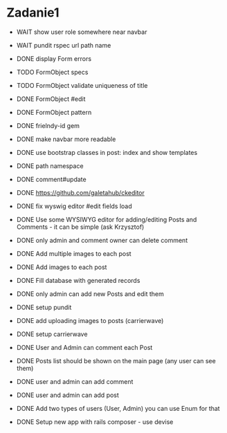 # Zadanie1


* WAIT show user role somewhere near navbar
* WAIT pundit rspec  url path name

* DONE display Form errors
* TODO FormObject specs
* TODO FormObject validate uniqueness of title
* DONE FormObject #edit
* DONE FormObject pattern

* DONE frielndy-id gem
* DONE make navbar more readable
* DONE use bootstrap classes in post: index and show templates
* DONE path namespace

* DONE comment#update
* DONE https://github.com/galetahub/ckeditor
* DONE fix wyswig editor #edit fields load
* DONE Use some WYSIWYG editor for adding/editing Posts and Comments - it can be simple (ask Krzysztof)
* DONE only admin and comment owner can delete comment
* DONE Add multiple images to each post
* DONE Add images to each post
* DONE Fill database with generated records
* DONE only admin can add new Posts and edit them
* DONE setup pundit
* DONE add uploading images to posts (carrierwave)
* DONE setup carrierwave
* DONE User and Admin can comment each Post
* DONE Posts list should be shown on the main page (any user can see them)
* DONE user and admin can add comment
* DONE user and admin can add post
* DONE Add two types of users (User, Admin) you can use Enum for that
* DONE Setup new app with rails composer - use devise
